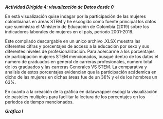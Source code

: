 ***Actividad Dirigida 4: visualización de Datos desde 0***



En está visualización quise indagar por la participación de las mujeres colombianas en áreas STEM y he escogído como fuente principal los datos que suministra el Ministerio de Educación de Colombia (2019) sobre los indicadores laborales de mujeres en el país, período 2001-2018.

Este compilado descargable en un unico archivo .XLSX muestra las diferentes cifras y porcentajes de acceso a la educación por sexo y  sus diferentes niveles de profesionalización. Para acercarme a los porcentajes de participación mujeres STEM mencionados, busqué dentro de los datos el numero de graduados en general de carreras profesionales, numero total de los graduados y las carreras Generales VS STEM. La comparativa y analisis de estos porcentajes evidencian que la participación acádemica en dicho  de las mujeres  en dichas áreas fue de un 36% y el de los hombres un 63%.

En cuanto a la creación de la gráfica en datawrapper escogí la visualización de pasteles multiples para facilitar la lectura de los porcentajes en los periodos de tiempo mencionados.



***Gráfica I***





